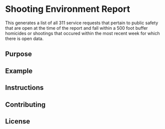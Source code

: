 # Shooting Environment Report

This generates a list of all 311 service requests that pertain to public safety that are open at the time of the report and fall within a 500 foot buffer homicides or shootings that occured within the most recent week for which there is open data.

## Purpose

## Example

## Instructions

## Contributing

## License

